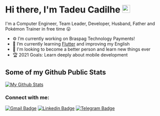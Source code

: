 # Hi there, I'm Tadeu Cadilhe <a href="https://www.gautamkrishnar.com/"><img src="https://media.giphy.com/media/hvRJCLFzcasrR4ia7z/giphy.gif" width="25px"></a>


 I'm a Computer Engineer, Team Leader, Developer, Husband, Father and Pokémon Trainer in free time 😛

- ⚙️ I’m currently working on Braspag Technology Payments!
- 📜 I’m currently learning [Flutter][course] and improving my English
- 👯 I'm looking to become a better person and learn new things ever
- 🏆 2021 Goals: Learn deeply about mobile development

## Some of my Github Public Stats

[![My Github Stats](https://github-readme-stats.vercel.app/api?username=hb57786&show_icons=true&title_color=fff&icon_color=79ff97&text_color=9f9f9f&bg_color=151515)](https://github.com/hb57786)

### Connect with me:

[![Gmail Badge](https://img.shields.io/badge/-tadeufcad@gmail.com-c14438?style=flat&logo=Gmail&logoColor=white)](mailto:tadeufcad@gmail.com "Connect via Email")
[![Linkedin Badge](https://img.shields.io/badge/-Tadeu%20Cadilhe-0072b1?style=flat&logo=Linkedin&logoColor=white)](https://www.linkedin.com/in/tadeu-cadilhe/ "Connect on LinkedIn")
[![Telegram Badge](https://img.shields.io/badge/-@TadeuCadilhe-0088CC?style=flat&logo=Telegram&logoColor=white)](https://t.me/TadeuCadilhe "Contact on Telegram")

[course]: https://www.udemy.com/course/flutter-bootcamp-with-dart/
